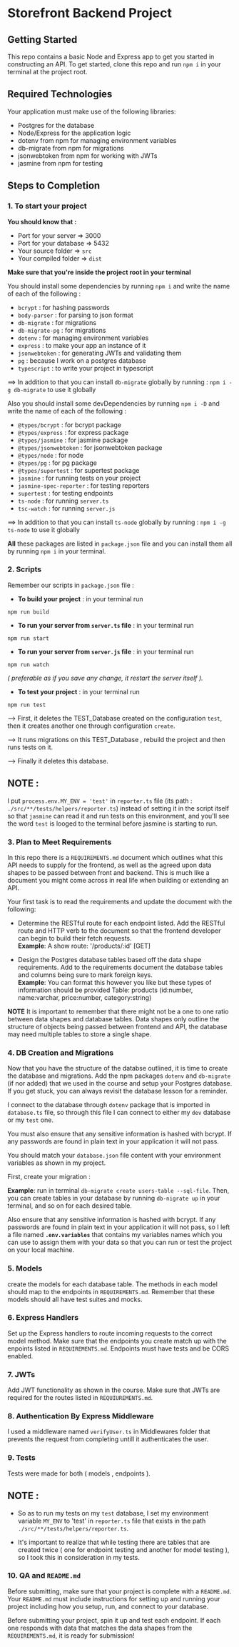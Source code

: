 # Storefront Backend Project

## Getting Started

This repo contains a basic Node and Express app to get you started in constructing an API. To get started, clone this repo and run `npm i` in your terminal at the project root.

## Required Technologies

Your application must make use of the following libraries:

- Postgres for the database
- Node/Express for the application logic
- dotenv from npm for managing environment variables
- db-migrate from npm for migrations
- jsonwebtoken from npm for working with JWTs
- jasmine from npm for testing

## Steps to Completion

### 1. To start your project

**You should know that :**

- Port for your server => 3000
- Port for your database => 5432
- Your source folder => `src`
- Your compiled folder => `dist`

**Make sure that you're inside the project root in your terminal**

You should install some dependencies by running `npm i` and write the name of each of the following :

- `bcrypt` : for hashing passwords
- `body-parser` : for parsing to json format
- `db-migrate` : for migrations
- `db-migrate-pg` : for migrations
- `dotenv` : for managing environment variables
- `express` : to make your app an instance of it
- `jsonwebtoken` : for generating JWTs and validating them
- `pg` : because I work on a postgres database
- `typescript` : to write your project in typescript

==> In addition to that you can install `db-migrate` globally by running : `npm i -g db-migrate` to use it globally

Also you should install some devDependencies by running `npm i -D` and write the name of each of the following :

- `@types/bcrypt` : for bcrypt package
- `@types/express` : for express package
- `@types/jasmine` : for jasmine package
- `@types/jsonwebtoken` : for jsonwebtoken package
- `@types/node` : for node
- `@types/pg` : for pg package
- `@types/supertest` : for supertest package
- `jasmine` : for running tests on your project
- `jasmine-spec-reporter` : for testing reporters
- `supertest` : for testing endpoints
- `ts-node` : for running `server.ts`
- `tsc-watch` : for running `server.js`

==> In addition to that you can install `ts-node` globally by running : `npm i -g ts-node` to use it globally

**All** these packages are listed in `package.json` file and you can install them all by running `npm i` in your terminal.

### 2. Scripts

Remember our scripts in `package.json` file :

- **To build your project** : in your terminal run

```
npm run build
```

- **To run your server from `server.ts` file** : in your terminal run

```
npm run start
```

- **To run your server from `server.js` file** : in your terminal run

```
npm run watch
```

_( preferable as if you save any change, it restart the server itself )._

- **To test your project** : in your terminal run

```
npm run test
```

--> First, it deletes the TEST_Database created on the configuration `test`, then it creates another one through configuration `create`.

--> It runs migrations on this TEST_Database , rebuild the project and then runs tests on it.

--> Finally it deletes this database.

## NOTE :

I put `process.env.MY_ENV = 'test'` in `reporter.ts` file (its path : `./src/**/tests/helpers/reporter.ts`) instead of setting it in the script itself so that `jasmine` can read it and run tests on this environment, and you'll see the word `test` is looged to the terminal before jasmine is starting to run.

### 3. Plan to Meet Requirements

In this repo there is a `REQUIREMENTS.md` document which outlines what this API needs to supply for the frontend, as well as the agreed upon data shapes to be passed between front and backend. This is much like a document you might come across in real life when building or extending an API.

Your first task is to read the requirements and update the document with the following:

- Determine the RESTful route for each endpoint listed. Add the RESTful route and HTTP verb to the document so that the frontend developer can begin to build their fetch requests.  
  **Example**: A show route: '/products/:id' [GET]

- Design the Postgres database tables based off the data shape requirements. Add to the requirements document the database tables and columns being sure to mark foreign keys.  
  **Example**: You can format this however you like but these types of information should be provided
  Table: products (id:number, name:varchar, price:number, category:string)

**NOTE** It is important to remember that there might not be a one to one ratio between data shapes and database tables. Data shapes only outline the structure of objects being passed between frontend and API, the database may need multiple tables to store a single shape.

### 4. DB Creation and Migrations

Now that you have the structure of the databse outlined, it is time to create the database and migrations. Add the npm packages `dotenv` and `db-migrate` (if nor added) that we used in the course and setup your Postgres database. If you get stuck, you can always revisit the database lesson for a reminder.

I connect to the database through `dotenv` package that is imported in `database.ts` file, so through this file I can connect to either my `dev` database or my `test` one.

You must also ensure that any sensitive information is hashed with bcrypt. If any passwords are found in plain text in your application it will not pass.

You should match your `database.json` file content with your environment variables as shown in my project.

First, create your migration :

**Example**: run in terminal `db-migrate create users-table --sql-file`.
Then, you can create tables in your database by running `db-nigrate up` in your terminal, and so on for each desired table.

Also ensure that any sensitive information is hashed with bcrypt. If any passwords are found in plain text in your application it will not pass, so I left a file named **`.env.variables`** that contains my variables names which you can use to assign them with your data so that you can run or test the project on your local machine.

### 5. Models

create the models for each database table. The methods in each model should map to the endpoints in `REQUIREMENTS.md`. Remember that these models should all have test suites and mocks.

### 6. Express Handlers

Set up the Express handlers to route incoming requests to the correct model method. Make sure that the endpoints you create match up with the enpoints listed in `REQUIREMENTS.md`. Endpoints must have tests and be CORS enabled.

### 7. JWTs

Add JWT functionality as shown in the course. Make sure that JWTs are required for the routes listed in `REQUIUREMENTS.md`.

### 8. Authentication By Express Middleware

I used a middleware named `verifyUser.ts` in Middlewares folder that prevents the request from completing untill it authenticates the user.

### 9. Tests

Tests were made for both ( models , endpoints ).

## NOTE :

- So as to run my tests on my `test` database, I set my environment variable `MY_ENV` to 'test' in `reporter.ts` file that exists in the path `./src/**/tests/helpers/reporter.ts`.

- It's important to realize that while testing there are tables that are created twice ( one for endpoint testing and another for model testing ), so I took this in consideration in my tests.

### 10. QA and `README.md`

Before submitting, make sure that your project is complete with a `README.md`. Your `README.md` must include instructions for setting up and running your project including how you setup, run, and connect to your database.

Before submitting your project, spin it up and test each endpoint. If each one responds with data that matches the data shapes from the `REQUIREMENTS.md`, it is ready for submission!
